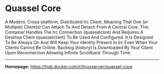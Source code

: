 # Quassel Core

A Modern, Cross-platform, Distributed Irc Client, Meaning That One (or Multiple) Client(s) Can Attach To And Detach From A Central Core. This Container Handles The Irc Connection (quasselcore) And Requires A Desktop Client (quasselclient) To Be Used And Configured. It Is Designed To Be Always On And Will Keep Your Identity Present In Irc Even When Your Clients Cannot Be Online. Backlog (history) Is Downloaded By Your Client Upon Reconnection Allowing Infinite Scrollback Through Time.

---

**Homepage:** https://hub.docker.com/r/linuxserver/quassel-core